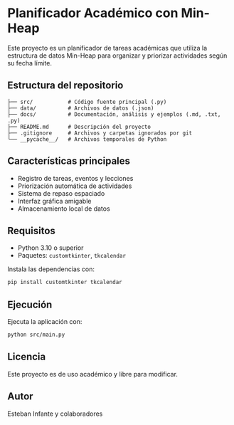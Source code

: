 # Planificador Académico con Min-Heap

Este proyecto es un planificador de tareas académicas que utiliza la estructura de datos Min-Heap para organizar y priorizar actividades según su fecha límite.

## Estructura del repositorio

```
├── src/           # Código fuente principal (.py)
├── data/          # Archivos de datos (.json)
├── docs/          # Documentación, análisis y ejemplos (.md, .txt, .py)
├── README.md      # Descripción del proyecto
├── .gitignore     # Archivos y carpetas ignorados por git
└── __pycache__/   # Archivos temporales de Python
```

## Características principales
- Registro de tareas, eventos y lecciones
- Priorización automática de actividades
- Sistema de repaso espaciado
- Interfaz gráfica amigable
- Almacenamiento local de datos

## Requisitos
- Python 3.10 o superior
- Paquetes: `customtkinter`, `tkcalendar`

Instala las dependencias con:
```sh
pip install customtkinter tkcalendar
```

## Ejecución
Ejecuta la aplicación con:
```sh
python src/main.py
```

## Licencia
Este proyecto es de uso académico y libre para modificar.

## Autor
Esteban Infante y colaboradores
